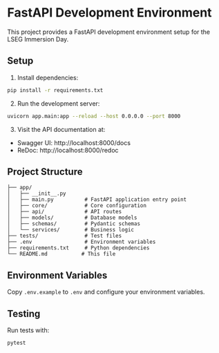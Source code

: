 # FastAPI Development Environment

This project provides a FastAPI development environment setup for the LSEG Immersion Day.

## Setup

1. Install dependencies:

```bash
pip install -r requirements.txt
```

2. Run the development server:

```bash
uvicorn app.main:app --reload --host 0.0.0.0 --port 8000
```

3. Visit the API documentation at:

- Swagger UI: http://localhost:8000/docs
- ReDoc: http://localhost:8000/redoc

## Project Structure

```
├── app/
│   ├── __init__.py
│   ├── main.py          # FastAPI application entry point
│   ├── core/            # Core configuration
│   ├── api/             # API routes
│   ├── models/          # Database models
│   ├── schemas/         # Pydantic schemas
│   └── services/        # Business logic
├── tests/               # Test files
├── .env                 # Environment variables
├── requirements.txt     # Python dependencies
└── README.md           # This file
```

## Environment Variables

Copy `.env.example` to `.env` and configure your environment variables.

## Testing

Run tests with:

```bash
pytest
```
